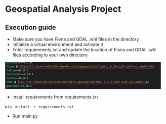 # Geospatial Analysis Project

## Execution guide
- Make sure you have Fiona and GDAL .whl files in the directory
- Initialize a virtual environment and activate it
- Enter requirements.txt and update the location of Fiona and GDAL .whl files according to your own directory

![Fiona Installation](fiona_installation.PNG?raw=true)

- Install requirements from requirements.txt

```pip install -r requirements.txt```

- Run main.py
